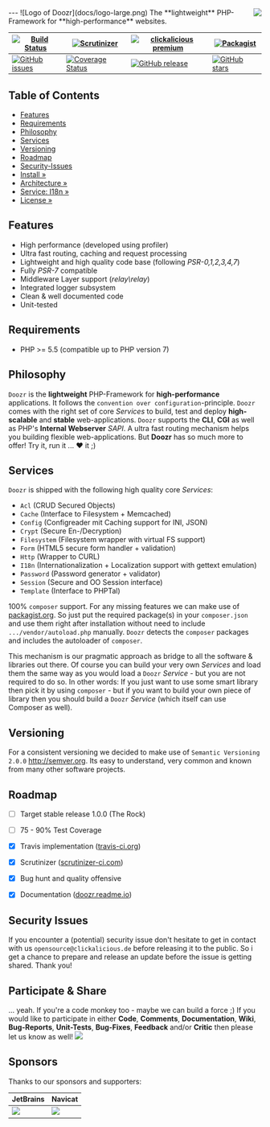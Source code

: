 <img src="https://avatars2.githubusercontent.com/u/514566?v=3&u=4615dfc4970d93dea5d3eaf996b7903ee6e24e20&s=140" align="right" />
---
![Logo of Doozr](docs/logo-large.png)  
The **lightweight** PHP-Framework for **high-performance** websites.  

| [![Build Status](https://img.shields.io/travis/clickalicious/Doozr.svg)](https://travis-ci.org/clickalicious/Doozr) 	| [![Scrutinizer](https://img.shields.io/scrutinizer/g/clickalicious/Doozr.svg)](https://scrutinizer-ci.com/g/clickalicious/Doozr/) 	| [![clickalicious premium](https://img.shields.io/badge/clickalicious-premium-green.svg?style=flat)](https://www.clickalicious.de/) 	| [![Packagist](https://img.shields.io/packagist/l/clickalicious/Doozr.svg?style=flat)](http://opensource.org/licenses/BSD-3-Clause) 	|
|---	|---	|---	|---	|
| [![GitHub issues](https://img.shields.io/github/issues/clickalicious/doozr.svg?style=flat)](https://github.com/clickalicious/Doozr/issues) 	| [![Coverage Status](https://coveralls.io/repos/clickalicious/Doozr/badge.svg)](https://coveralls.io/r/clickalicious/Doozr)  	| [![GitHub release](https://img.shields.io/github/release/clickalicious/Doozr.svg?style=flat)](https://github.com/clickalicious/Doozr/releases) 	| [![GitHub stars](https://img.shields.io/github/stars/clickalicious/doozr.svg?style=flat)](https://github.com/clickalicious/Doozr/stargazers)  	|


## Table of Contents

- [Features](#features)
- [Requirements](#requirements)
- [Philosophy](#philosophy)
- [Services](#services)
- [Versioning](#versioning)
- [Roadmap](#roadmap)
- [Security-Issues](#security-issues)
- [Install »](https://github.com/clickalicious/Doozr/blob/master/docs/INSTALL.md)
- [Architecture »](https://github.com/clickalicious/Doozr/blob/master/docs/ARCHITECTURE.md)
- [Service: I18n »](https://github.com/clickalicious/Doozr/blob/master/lib/Service/Doozr/I18n/README.md)
- [License »](LICENSE)


## Features

 - High performance (developed using profiler)
 - Ultra fast routing, caching and request processing
 - Lightweight and high quality code base (following *PSR-0,1,2,3,4,7*)
 - Fully *PSR-7* compatible
 - Middleware Layer support (*relay\relay*)
 - Integrated logger subsystem
 - Clean & well documented code
 - Unit-tested


## Requirements

 - PHP >= 5.5 (compatible up to PHP version 7)


## Philosophy

`Doozr` is the **lightweight** PHP-Framework for **high-performance** applications. It follows the `convention over configuration`-principle. `Doozr` comes with the right set of core *Services* to build, test and deploy **high-scalable** and **stable** web-applications. `Doozr` supports the **CLI**, **CGI** as well as PHP's **Internal Webserver** *SAPI*. A ultra fast routing mechanism helps you building flexible web-applications. But **Doozr** has so much more to offer! Try it, run it ... ♥ it ;)


## Services

`Doozr` is shipped with the following high quality core *Services*:

 - `Acl` (CRUD Secured Objects)
 - `Cache` (Interface to Filesystem + Memcached)
 - `Config` (Configreader mit Caching support for INI, JSON)
 - `Crypt` (Secure En-/Decryption)
 - `Filesystem` (Filesystem wrapper with virtual FS support)
 - `Form` (HTML5 secure form handler + validation)
 - `Http` (Wrapper to CURL)
 - `I18n` (Internationalization + Localization support with gettext emulation)
 - `Password` (Password generator + validator)
 - `Session` (Secure and OO Session interface)
 - `Template` (Interface to PHPTal)

100% `composer` support. For any missing features we can make use of [packagist.org][1]. So just put the required package(s) in your `composer.json` and use them right after installation without need to include `.../vendor/autoload.php` manually. `Doozr` detects the `composer` packages and includes the autoloader of `composer`. 

This mechanism is our pragmatic approach as bridge to all the software & libraries out there. Of course you can build your very own *Services* and load them the same way as you would load a `Doozr` *Service* - but you are not required to do so. In other words: If you just want to use some smart library then pick it by using `composer` - but if you want to build your own piece of library then you should build a `Doozr` *Service* (which itself can use Composer as well). 


## Versioning

For a consistent versioning we decided to make use of `Semantic Versioning 2.0.0` http://semver.org. Its easy to understand, very common and known from many other software projects.


## Roadmap

- [ ] Target stable release 1.0.0 (The Rock)
- [ ] 75 - 90% Test Coverage
- [x] Travis implementation ([travis-ci.org](https://travis-ci.org/clickalicious/Doozr))
- [x] Scrutinizer ([scrutinizer-ci.com](https://scrutinizer-ci.com/g/clickalicious/Doozr/))
- [x] Bug hunt and quality offensive
- [x] Documentation ([doozr.readme.io](https://doozr.readme.io))


## Security Issues

If you encounter a (potential) security issue don't hesitate to get in contact with us `opensource@clickalicious.de` before releasing it to the public. So i get a chance to prepare and release an update before the issue is getting shared. Thank you!


## Participate & Share

... yeah. If you're a code monkey too - maybe we can build a force ;) If you would like to participate in either **Code**, **Comments**, **Documentation**, **Wiki**, **Bug-Reports**, **Unit-Tests**, **Bug-Fixes**, **Feedback** and/or **Critic** then please let us know as well!
<a href="https://twitter.com/intent/tweet?hashtags=&original_referer=http%3A%2F%2Fgithub.com%2F&text=Doozr%20-%20The%20lightweight%20PHP-Framework%20for%20high-performance%20projects%20%40phpfluesterer%20%23Doozr%20%23php%20https%3A%2F%2Fgithub.com%2Fclickalicious%2FDoozr&tw_p=tweetbutton" target="_blank">
  <img src="http://jpillora.com/github-twitter-button/img/tweet.png"></img>
</a>

## Sponsors

Thanks to our sponsors and supporters:  

| JetBrains | Navicat |
|---|---|
| <a href="https://www.jetbrains.com/phpstorm/" title="PHP IDE :: JetBrains PhpStorm" target="_blank"><img src="https://www.jetbrains.com/phpstorm/documentation/docs/logo_phpstorm.png"></img></a> | <a href="http://www.navicat.com/" title="Navicat GUI - DB GUI-Admin-Tool for MySQL, MariaDB, SQL Server, SQLite, Oracle & PostgreSQL" target="_blank"><img src="http://upload.wikimedia.org/wikipedia/en/9/90/PremiumSoft_Navicat_Premium_Logo.png" height="55" /></a>  |


[1]: https://packagist "packagist.org - Package registry of composer"
